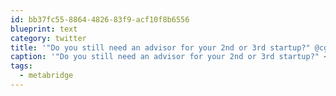 ```yaml
---
id: bb37fc55-8864-4826-83f9-acf10f8b6556
blueprint: text
category: twitter
title: '"Do you still need an advisor for your 2nd or 3rd startup?" @cgst: "yes, there are lots of *new* mistakes to make" #metabridge'
caption: '"Do you still need an advisor for your 2nd or 3rd startup?" <span class="username username_linked">@<a href="https://twitter.com/cgst" title="Cristian Strat">cgst</a></span>: "yes, there are lots of *new* mistakes to make" <span class="hashtag hashtag_local">#<a href="http://tweettemp.darylchymko.ca/?tag=metabridge">metabridge</a>'
tags:
  - metabridge
---
```

